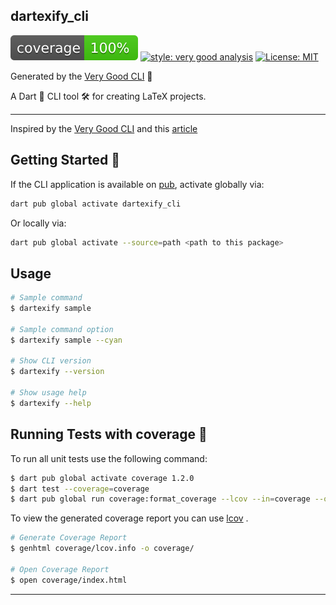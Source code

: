 ## dartexify_cli

![coverage][coverage_badge]
[![style: very good analysis][very_good_analysis_badge]][very_good_analysis_link]
[![License: MIT][license_badge]][license_link]

Generated by the [Very Good CLI][very_good_cli_link] 🤖

A Dart 🎯 CLI tool 🛠️ for creating LaTeX projects. 

---

Inspired by the [Very Good CLI][very_good_cli_link] and this [article][article_link]

## Getting Started 🚀

If the CLI application is available on [pub](https://pub.dev), activate globally via:

```sh
dart pub global activate dartexify_cli
```

Or locally via:

```sh
dart pub global activate --source=path <path to this package>
```

## Usage

```sh
# Sample command
$ dartexify sample

# Sample command option
$ dartexify sample --cyan

# Show CLI version
$ dartexify --version

# Show usage help
$ dartexify --help
```

## Running Tests with coverage 🧪

To run all unit tests use the following command:

```sh
$ dart pub global activate coverage 1.2.0
$ dart test --coverage=coverage
$ dart pub global run coverage:format_coverage --lcov --in=coverage --out=coverage/lcov.info
```

To view the generated coverage report you can use [lcov](https://github.com/linux-test-project/lcov)
.

```sh
# Generate Coverage Report
$ genhtml coverage/lcov.info -o coverage/

# Open Coverage Report
$ open coverage/index.html
```

---

[coverage_badge]: coverage_badge.svg
[license_badge]: https://img.shields.io/badge/license-MIT-blue.svg
[license_link]: https://opensource.org/licenses/MIT
[very_good_analysis_badge]: https://img.shields.io/badge/style-very_good_analysis-B22C89.svg
[very_good_analysis_link]: https://pub.dev/packages/very_good_analysis
[very_good_cli_link]: https://github.com/VeryGoodOpenSource/very_good_cli
[article_link]: https://blog.martisak.se/2020/05/11/gitlab-ci-latex-pipeline/